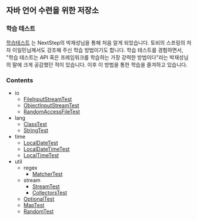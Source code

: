 ## 자바 언어 수련을 위한 저장소

### **학습 테스트**

[학습테스트](https://velog.io/@jakeseo_me/%ED%86%A0%EB%B9%84%EC%9D%98-%EC%8A%A4%ED%94%84%EB%A7%81-%EC%A0%95%EB%A6%AC-%ED%94%84%EB%A1%9C%EC%A0%9D%ED%8A%B8-2.5-%ED%95%99%EC%8A%B5-%ED%85%8C%EC%8A%A4%ED%8A%B8%EB%A1%9C-%EB%B0%B0%EC%9A%B0%EB%8A%94-%EC%8A%A4%ED%94%84%EB%A7%81) 는 NextStep의 박재성님을 통해 처음 알게 되었습니다. 토비의 스프링의 저자 이일민님께서도 강조해 주신 학습 방법이기도 합니다. 학습 테스트를 경험하면서, "학습 테스트는 API 혹은 프레임워크를 학습하는 가장 강력한 방법이다"라는 박재성님의 말에 크게 공감했던 적이 있습니다. 이후 이 방법을 통한 학습을 즐겨하고 있습니다.

### Contents

- io
    - [FileInputStreamTest](https://github.com/eastshine-high/java-language-study/blob/main/app/src/test/java/io/FileInputStreamTest.java)
    - [ObjectInputStreamTest](https://github.com/eastshine-high/java-language-study/blob/main/app/src/test/java/io/ObjectInputStreamTest.java)
    - [RandomAccessFileTest](https://github.com/eastshine-high/java-language-study/blob/main/app/src/test/java/io/RandomAccessFileTest.java)
- lang
    - [ClassTest](https://github.com/eastshine-high/java-language-study/blob/main/app/src/test/java/lang/ClassTest.java)
    - [StringTest](https://github.com/eastshine-high/java-language-study/blob/main/app/src/test/java/lang/StringTest.java)
- time
    - [LocalDateTest](https://github.com/eastshine-high/java-language-study/blob/main/app/src/test/java/time/LocalDateTest.java)
    - [LocalDateTimeTest](https://github.com/eastshine-high/java-language-study/blob/main/app/src/test/java/time/LocalDateTimeTest.java)
    - [LocalTimeTest](https://github.com/eastshine-high/java-language-study/blob/main/app/src/test/java/time/LocalTimeTest.java)
- util
    - regex
        - [MatcherTest](https://github.com/eastshine-high/java-language-study/blob/main/app/src/test/java/util/regex/MatcherTest.java)
    - stream
        - [StreamTest](https://github.com/eastshine-high/java-language-study/blob/main/app/src/test/java/util/stream/StreamTest.java)
        - [CollectorsTest](https://github.com/eastshine-high/java-language-study/blob/main/app/src/test/java/util/stream/CollectorsTest.java)
    - [OptionalTest](https://github.com/eastshine-high/java-language-study/blob/main/app/src/test/java/util/OptionalTest.java)
    - [MapTest](https://github.com/eastshine-high/java-language-study/blob/main/app/src/test/java/util/MapTest.java)
    - [RandomTest](https://github.com/eastshine-high/java-language-study/blob/main/app/src/test/java/util/RandomTest.java)
